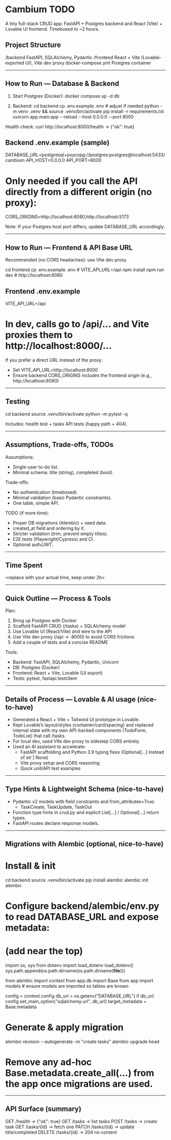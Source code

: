 Cambium TODO
============

A tiny full-stack CRUD app: FastAPI + Postgres backend and React (Vite) + Lovable UI frontend.
Timeboxed to ~2 hours.

Project Structure
-----------------
/backend                  FastAPI, SQLAlchemy, Pydantic
/frontend                 React + Vite (Lovable-exported UI), Vite dev proxy
docker-compose.yml        Postgres container

------------------------------------------------------------
How to Run — Database & Backend
------------------------------------------------------------
1) Start Postgres (Docker):
   docker compose up -d db

2) Backend:
   cd backend
   cp .env.example .env        # adjust if needed
   python -m venv .venv && source .venv/bin/activate
   pip install -r requirements.txt
   uvicorn app.main:app --reload --host 0.0.0.0 --port 8000

Health check:
   curl http://localhost:8000/health
   -> {"ok": true}

Backend .env.example (sample)
-----------------------------
DATABASE_URL=postgresql+psycopg://postgres:postgres@localhost:5433/cambium
API_HOST=0.0.0.0
API_PORT=8000
# Only needed if you call the API directly from a different origin (no proxy):
CORS_ORIGINS=http://localhost:8080,http://localhost:5173

Note: If your Postgres host port differs, update DATABASE_URL accordingly.

------------------------------------------------------------
How to Run — Frontend & API Base URL
------------------------------------------------------------
Recommended (no CORS headaches): use Vite dev proxy

   cd frontend
   cp .env.example .env       # VITE_API_URL=/api
   npm install
   npm run dev                # http://localhost:8080

Frontend .env.example
---------------------
VITE_API_URL=/api
# In dev, calls go to /api/... and Vite proxies them to http://localhost:8000/...

If you prefer a direct URL instead of the proxy:
- Set VITE_API_URL=http://localhost:8000
- Ensure backend CORS_ORIGINS includes the frontend origin (e.g., http://localhost:8080)

------------------------------------------------------------
Testing
------------------------------------------------------------
cd backend
source .venv/bin/activate
python -m pytest -q

Includes: health test + tasks API tests (happy path + 404).

------------------------------------------------------------
Assumptions, Trade-offs, TODOs
------------------------------------------------------------
Assumptions:
- Single-user to-do list.
- Minimal schema: title (string), completed (bool).

Trade-offs:
- No authentication (timeboxed).
- Minimal validation (basic Pydantic constraints).
- One table, simple API.

TODO (if more time):
- Proper DB migrations (Alembic) + seed data.
- created_at field and ordering by it.
- Stricter validation (trim, prevent empty titles).
- E2E tests (Playwright/Cypress) and CI.
- Optional auth/JWT.

------------------------------------------------------------
Time Spent
------------------------------------------------------------
<replace with your actual time, keep under 2h>

------------------------------------------------------------
Quick Outline — Process & Tools
------------------------------------------------------------
Plan:
1) Bring up Postgres with Docker
2) Scaffold FastAPI CRUD (/tasks) + SQLAlchemy model
3) Use Lovable UI (React/Vite) and wire to the API
4) Use Vite dev proxy (/api → :8000) to avoid CORS frictions
5) Add a couple of tests and a concise README

Tools:
- Backend: FastAPI, SQLAlchemy, Pydantic, Uvicorn
- DB: Postgres (Docker)
- Frontend: React + Vite, Lovable (UI export)
- Tests: pytest, fastapi.testclient

------------------------------------------------------------
Details of Process — Lovable & AI usage (nice-to-have)
------------------------------------------------------------
- Generated a React + Vite + Tailwind UI prototype in Lovable.
- Kept Lovable’s layout/styles (container/card/spacing) and replaced internal state with my own API-backed components (TodoForm, TodoList) that call /tasks.
- For local dev, used Vite dev proxy to sidestep CORS entirely.
- Used an AI assistant to accelerate:
  - FastAPI scaffolding and Python 3.9 typing fixes (Optional[...] instead of str | None)
  - Vite proxy setup and CORS reasoning
  - Quick unit/API test examples

------------------------------------------------------------
Type Hints & Lightweight Schema (nice-to-have)
------------------------------------------------------------
- Pydantic v2 models with field constraints and from_attributes=True:
  - TaskCreate, TaskUpdate, TaskOut
- Function type hints in crud.py and explicit List[...] / Optional[...] return types.
- FastAPI routes declare response models.

------------------------------------------------------------
Migrations with Alembic (optional, nice-to-have)
------------------------------------------------------------
# Install & init
cd backend
source .venv/bin/activate
pip install alembic
alembic init alembic

# Configure backend/alembic/env.py to read DATABASE_URL and expose metadata:
# (add near the top)
import os, sys
from dotenv import load_dotenv
load_dotenv()
sys.path.append(os.path.dirname(os.path.dirname(__file__)))

from alembic import context
from app.db import Base
from app import models  # ensure models are imported so tables are known

config = context.config
db_url = os.getenv("DATABASE_URL")
if db_url:
    config.set_main_option("sqlalchemy.url", db_url)
target_metadata = Base.metadata

# Generate & apply migration
alembic revision --autogenerate -m "create tasks"
alembic upgrade head

# Remove any ad-hoc Base.metadata.create_all(...) from the app once migrations are used.

------------------------------------------------------------
API Surface (summary)
------------------------------------------------------------
GET    /health                -> {"ok": true}
GET    /tasks                 -> list tasks
POST   /tasks                 -> create task
GET    /tasks/{id}            -> fetch one
PATCH  /tasks/{id}            -> update title/completed
DELETE /tasks/{id}            -> 204 no content
